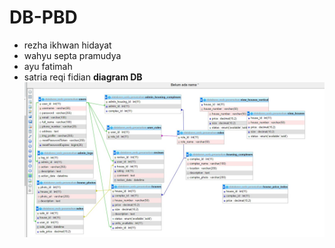 # DB-PBD
- rezha ikhwan hidayat
- wahyu septa pramudya 
- ayu fatimah
- satria reqi fidian
**diagram DB**
 ![Diagram](./digram.png)
